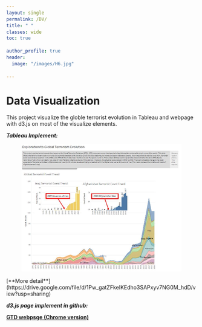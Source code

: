 ```yaml
---
layout: single
permalink: /DV/
title: " "
classes: wide
toc: true

author_profile: true
header:
  image: "/images/H6.jpg"	
  
---
```



# Data Visualization

This project visualize the globle terrorist evolution in Tableau and webpage with d3.js on most of the visualize elements.

***Tableau Implement:*** 

<figure>
    <a href="/images/GTD.jpg"><img src="/images/GTD.jpg"></a>
</figure>  
[**More detail**](https://drive.google.com/file/d/1Pw_gatZFkeIKEdho3SAPxyv7NG0M_hdD/view?usp=sharing)

***d3.js page implement in github:***

[**GTD webpsge (Chrome version)**](https://tanghao205.github.io/GTD.DataVisialization/)
